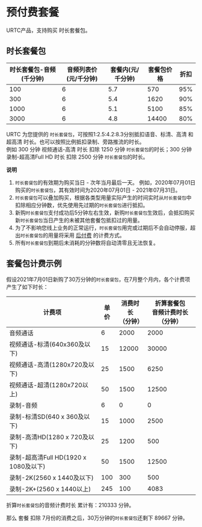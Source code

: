 # 预付费套餐

URTC产品，支持购买 时长套餐包。    

## 时长套餐包

|时长套餐包-音频(千分钟) | 音频列表价(元/千分钟) | 套餐内(元/千分钟) | 套餐包价格 | 折扣 |
| - | - | - | - | - |
|100|6|5.7|570|95%|
|300|6|5.4|1620|90%|
|1000|6|5.1|5100|85%|
|3000|6|4.8|14400|80%|

URTC 为您提供的 `时长套餐包`，可按照1:2.5:4.2:8.3分别抵扣语音、标清、高清 和 超高清 时长。也可以按照比例抵扣录制、旁路推流的时长。         
例如 300 分钟 视频通话-高清 时长 扣除 1250 分钟 `时长套餐包`的时长；300 分钟 录制-超高清Full HD 时长 扣除 2500 分钟 `时长套餐包`的时长。    

**说明**  

1. `时长套餐包`的有效期为购买当日 - 次年当月最后一天。
例如，2020年07月01日购买的`时长套餐包`，其有效时间为2020年07月01日 - 2021年07月31日。
2. `时长套餐包`可以叠加购买，根据各类型用量实际产生的时间实时从`时长套餐包`中扣除相应分钟数，优先使用先过期的`时长套餐包`进行抵扣。
3. 新购`时长套餐包`支付成功后5分钟左右生效，新购`时长套餐包`生效后，会抵扣购买新`时长套餐包`当日产生的未被其他套餐包抵扣过的用量。
4. 为了不影响您线上业务的正常运行，`时长套餐包`用完或过期后不会自动停服，超出`时长套餐包`的用量将采用 [后付费](urtc/price/index) 的计费方式。
5. 所有`时长套餐包`到期后未消耗的分钟数将自动清零且无法恢复。

## 套餐包计费示例

假设2021年7月01日新购了30万分钟的`时长套餐包`，在7月整个月内，各个计费项 产生了如下时长：


|计费项	|单价|消费时长<br>（分钟）| 折算套餐包<br>音频计费时长（分钟）|
| - | - | - | - |
|音频通话	|6|2000 |2000|
|视频通话-标清(640x360及以下)	|15|12000|30000|
|视频通话-高清(1280x720及以下)	|25|1500|6250|
|视频通话-超清(1280x720以上)	|50|1500|12500|
|录制-音频	|6|0|0|
|录制-标清SD(640 x 360及以下) 	|15|1000|2500|
|录制-高清HD(1280 x 720及以下) 	|25|1200|500|
|录制-超高清Full HD(1920 x 1080及以下) 	|50|1500|12500|
|录制-2K(2560 x 1440及以下) 	|100|300|500|
|录制-2K+(2560 x 1440以上) 	|245|100|4083|


折算`时长套餐包`的音频计费时长 累计有：210333 分钟。

那么 套餐 扣除 7月份的消费之后，30万分钟的`时长套餐包`还剩下 89667 分钟。
